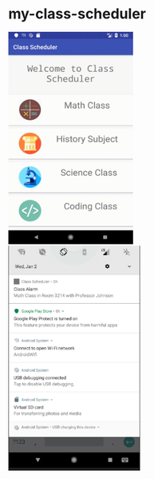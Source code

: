# my-class-scheduler

<img src="assets/demo.gif" width="250" height="425" />
<img src="assets/demo-notification.PNG" height="450" height="800" />
